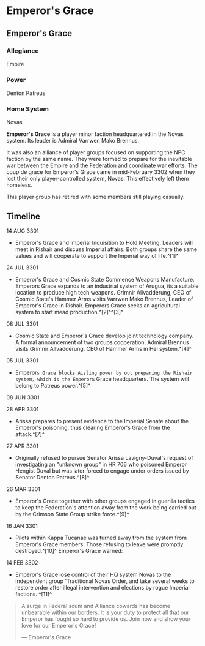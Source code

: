 # Emperor's Grace
## Emperor's Grace

### Allegiance

Empire

### Power

Denton Patreus

### Home System

Novas

**Emperor's Grace** is a player minor faction headquartered in the Novas system. Its leader is Admiral Varrwen Mako Brennus.

It was also an alliance of player groups focused on supporting the NPC faction by the same name. They were formed to prepare for the inevitable war between the Empire and the Federation and coordinate war efforts. The coup de grace for Emperor's Grace came in mid-February 3302 when they lost their only player-controlled system, Novas. This effectively left them homeless.

This player group has retired with some members still playing casually.

## Timeline

14 AUG 3301

- Emperor's Grace and Imperial Inquisition to Hold Meeting. Leaders will meet in Rishair and discuss Imperial affairs. Both groups share the same values and will cooperate to support the Imperial way of life.^[1]^

24 JUL 3301

- Emperor's Grace and Cosmic State Commence Weapons Manufacture. Emperors Grace expands to an industrial system of Arugua, its a suitable location to produce high tech weapons. Grimnir Allvadderung, CEO of Cosmic State's Hammer Arms visits Varrwen Mako Brennus, Leader of Emperor's Grace in Rishair. Emperors Grace seeks an agricultural system to start mead production.^[2]^^[3]^

08 JUL 3301

- Cosmic State and Emperor`s Grace develop joint technology company. A formal announcement of two groups cooperation, Admiral Brennus visits Grimnir Allvadderung, CEO of Hammer Arms in Hel system.^[4]^

05 JUL 3301

- Emperor`s Grace blocks Aisling power by out preparing the Rishair system, which is the Emperor`s Grace headquarters. The system will belong to Patreus power.^[5]^

08 JUN 3301

28 APR 3301

- Arissa prepares to present evidence to the Imperial Senate about the Emperor's poisoning, thus clearing Emperor's Grace from the attack.^[7]^

27 APR 3301

- Originally refused to pursue Senator Arissa Lavigny-Duval's request of investigating an "unknown group" in HR 706 who poisoned Emperor Hengist Duval but was later forced to engage under orders issued by Senator Denton Patreus.^[8]^

26 MAR 3301

- Emperor's Grace together with other groups engaged in guerilla tactics to keep the Federation's attention away from the work being carried out by the Crimson State Group strike force.^[9]^

16 JAN 3301

- Pilots within Kappa Tucanae was turned away from the system from Emperor's Grace members. Those refusing to leave were promptly destroyed.^[10]^ Emperor's Grace warned:

14 FEB 3302

- Emperor's Grace lose control of their HQ system Novas to the independent group 'Traditional Novas Order, and take several weeks to restore order after illegal intervention and elections by rogue Imperial factions. ^[11]^

> 
> 
> A surge in Federal scum and Alliance cowards has become unbearable within our borders. It is your duty to protect all that our Emperor has fought so hard to provide us. Join now and show your love for our Emperor's Grace!
> 
> 
> — Emperor's Grace
>